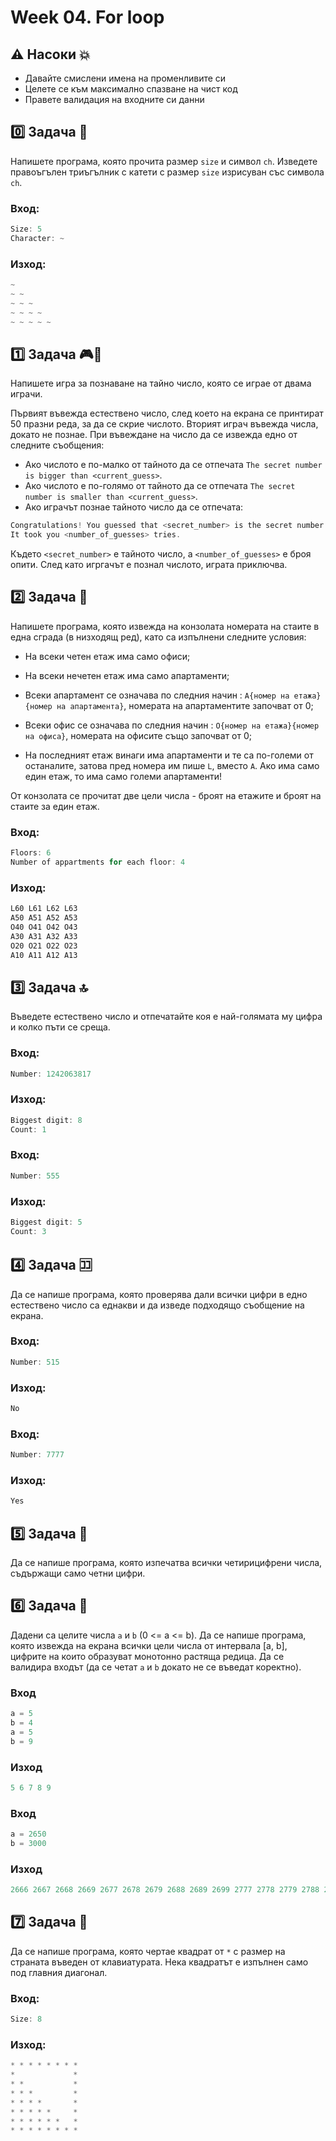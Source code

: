 # Week 04. For loop

## :warning: Насоки :boom: 

- Давайте смислени имена на променливите си
- Целете се към максимално спазване на чист код 
- Правете валидация на входните си данни

## :zero: Задача :triangular_ruler:
Напишете програма, която прочита размер `size` и символ `ch`.
Изведете правоъгълен триъгълник с катети с размер `size` изрисуван със символа `ch`.


### Вход:
```C++
Size: 5
Character: ~
```

### Изход:
```C++
~
~ ~
~ ~ ~
~ ~ ~ ~
~ ~ ~ ~ ~
```

## :one: Задача :video_game::dart:
Напишете игра за познаване на тайно число, която се играе от двама играчи.

Първият въвежда естествено число, след което на екрана се принтират 50 празни реда, за да се скрие числото.
Вторият играч въвежда числа, докато не познае. При въвеждане на число да се извежда едно от следните съобщения:

- Ако числото е по-малко от тайното да се отпечата `The secret number is bigger than <current_guess>`.
- Ако числото е по-голямо от тайното да се отпечата `The secret number is smaller than <current_guess>`.
- Ако играчът познае тайното число да се отпечата:
```C++
Congratulations! You guessed that <secret_number> is the secret number. 
It took you <number_of_guesses> tries.
```
Където `<secret_number>` е тайното число, а `<number_of_guesses>` е броя опити. 
След като игргачът е познал числото, играта приключва.
## :two: Задача :office:
Напишете програма, която извежда на конзолата номерата на стаите в една сграда (в низходящ ред), като са изпълнени следните условия:

- На всеки четен етаж има само офиси;

- На всеки нечетен етаж има само апартаменти;

- Всеки апартамент се означава по следния начин : `А{номер на етажа}{номер на апартамента}`, номерата на апартаментите започват от 0;

- Всеки офис се означава по следния начин : `О{номер на етажа}{номер на офиса}`, номерата на офисите също започват от 0;

- На последният етаж винаги има апартаменти и те са по-големи от останалите, затова пред номера им пише `L`, вместо `А`. Ако има само един етаж, то има само големи апартаменти!

От конзолата се прочитат две цели числа - броят на етажите и броят на стаите за един етаж.

### Вход:
```C++
Floors: 6
Number of appartments for each floor: 4
```

### Изход:
```C++
L60 L61 L62 L63 
A50 A51 A52 A53 
O40 O41 O42 O43 
A30 A31 A32 A33 
O20 O21 O22 O23 
A10 A11 A12 A13
```
## :three: Задача :top:
Въведете естествено число и отпечатайте коя е най-голямата му цифра и колко пъти се среща.

### Вход:
```C++
Number: 1242063817
```

### Изход:
```C++
Biggest digit: 8
Count: 1
```

### Вход:
```C++
Number: 555
```

### Изход:
```C++
Biggest digit: 5
Count: 3
```
## :four: Задача :koko:
Да се напише програма, която проверява дали всички цифри в едно естествено число са еднакви и да изведе подходящо съобщение на екрана.

### Вход:
```C++
Number: 515
```

### Изход:
```C++
No
```

### Вход:
```C++
Number: 7777
```

### Изход:
```C++
Yes
```

## :five: Задача :1234:
Да се напише програма, която изпечатва всички четирицифрени числа, съдържащи само четни цифри.


## :six: Задача :signal_strength:
Дадени са целите числа `a` и `b` (0 <= а <= b). 
Да се напише програма, която извежда на екрана всички цели числа от интервала [a, b], 
цифрите на които образуват монотонно растяща редица. Да се валидира входът 
(да се четат `a` и `b` докато не се въведат коректно).

### Вход
```C++
a = 5
b = 4
a = 5
b = 9
```

### Изход
```C++
5 6 7 8 9
```

### Вход
```C++
a = 2650
b = 3000
```

### Изход
```C++
2666 2667 2668 2669 2677 2678 2679 2688 2689 2699 2777 2778 2779 2788 2789 2799 2888 2889 2899 2999
```

## :seven: Задача :black_square_button:
Да се напише програма, която чертае квадрат от `*` с размер на страната въведен от клавиатурата. Нека квадратът е изпълнен само под главния диагонал.


### Вход:
```C++
Size: 8
```

### Изход:
```C++
* * * * * * * * 
*             *
* *           *
* * *         *
* * * *       *
* * * * *     *
* * * * * *   *
* * * * * * * *
```